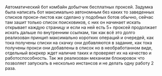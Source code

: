 Автоматический бот комбайн добытчик бесплатных проксей.
Задумка была написать бот максимально автономным без каких то заведенных списков прокси-листов как сделано у подобных ботов обычно, сейчас там зашит только список поисковиков, с них он начинает искать открывает каждую страницу и если на ней есть 5+ проксей продолжает искать дальше по внутренним ссылкам, так как всё это долго реализован принцип максимально коротких операций и очередей, как тока получены списки на скачку они добавляются в задание, как тока получены прокси они добавлены в список но в необработанном виде, отдельный вокркер ждет  наличие таких и проверяет их на качество и работоспособность.
Так же реализован механизм блокировок что позволяет запускать в несколько инстансов и не делать одну работу 2 раза.
